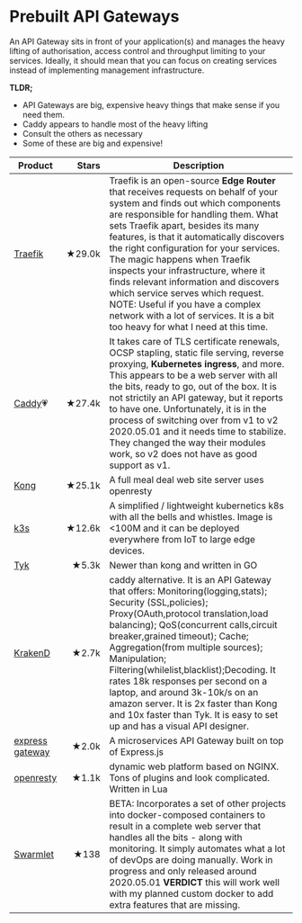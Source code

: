 # Prebuilt API Gateways
An API Gateway sits in front of your application(s) and manages the heavy lifting of authorisation, access control and throughput limiting to your services. Ideally, it should mean that you can focus on creating services instead of implementing management infrastructure.

**TLDR;**
- API Gateways are big, expensive heavy things that make sense if you need them.
- Caddy appears to handle most of the heavy lifting
- Consult the others as necessary
- Some of these are big and expensive!

| Product | Stars | Description |
| ------- | -----:| ----------- |
| [Traefik](https://github.com/containous/traefik/) | ★29.0k | Traefik is an open-source **Edge Router** that receives requests on behalf of your system and finds out which components are responsible for handling them. What sets Traefik apart, besides its many features, is that it automatically discovers the right configuration for your services. The magic happens when Traefik inspects your infrastructure, where it finds relevant information and discovers which service serves which request. NOTE: Useful if you have a complex network with a lot of services. It is a bit too heavy for what I need at this time. |
| [Caddy](https://caddyserver.com/)💗 | ★27.4k | It takes care of TLS certificate renewals, OCSP stapling, static file serving, reverse proxying, **Kubernetes ingress**, and more. This appears to be a web server with all the bits, ready to go, out of the box. It is not strictily an API gateway, but it reports to have one. Unfortunately, it is in the process of switching over from v1 to v2 2020.05.01 and it needs time to stabilize. They changed the way their modules work, so v2 does not have as good support as v1. |
| [Kong](https://github.com/Kong) | ★25.1k | A full meal deal web site server uses openresty |
| [k3s](https://k3s.io/) | ★12.6k | A simplified / lightweight kubernetics k8s with all the bells and whistles. Image is <100M and it can be deployed everywhere from IoT to large edge devices. |
| [Tyk](https://github.com/TykTechnologies/tyk) | ★5.3k | Newer than kong and written in GO |
| [KrakenD](https://github.com/devopsfaith/krakend) | ★2.7k | caddy alternative. It is an API Gateway that offers: Monitoring(logging,stats); Security (SSL,policies); Proxy(OAuth,protocol translation,load balancing); QoS(concurrent calls,circuit breaker,grained timeout); Cache; Aggregation(from multiple sources); Manipulation; Filtering(whilelist,blacklist);Decoding. It rates 18k responses per second on a laptop, and around 3k-10k/s on an amazon server. It is 2x faster than Kong and 10x faster than Tyk. It is easy to set up and has a visual API designer. |
| [express gateway](https://www.express-gateway.io/) | ★2.0k | A microservices API Gateway built on top of Express.js |
| [openresty](https://openresty.org/en/) | ★1.1k | dynamic web platform based on NGINX. Tons of plugins and look complicated. Written in Lua |
| [Swarmlet](https://swarmlet.dev/) | ★138 | BETA: Incorporates a set of other projects into docker-composed containers to result in a complete web server that handles all the bits - along with monitoring. It simply automates what a lot of devOps are doing manually. Work in progress and only released around 2020.05.01 **VERDICT** this will work well with my planned custom docker to add extra features that are missing. |
